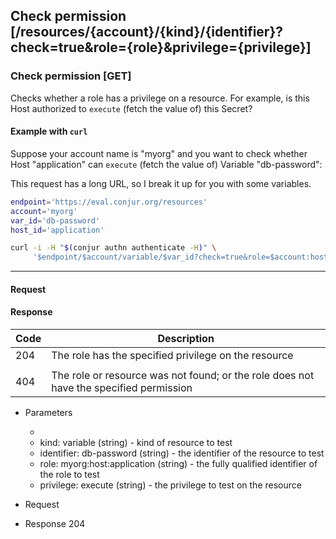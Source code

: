 ## Check permission [/resources/{account}/{kind}/{identifier}?check=true&role={role}&privilege={privilege}]

### Check permission [GET]

Checks whether a role has a privilege on a resource. For example, is this Host
authorized to `execute` (fetch the value of) this Secret?

<!-- include(partials/resource_kinds.md) -->

<!-- include(partials/url_encoding.md) -->

#### Example with `curl`

Suppose your account name is "myorg" and you want to check whether Host
"application" can `execute` (fetch the value of) Variable "db-password":

This request has a long URL, so I break it up for you with some variables.

```bash
endpoint='https://eval.conjur.org/resources'
account='myorg'
var_id='db-password'
host_id='application'

curl -i -H "$(conjur authn authenticate -H)" \
     '$endpoint/$account/variable/$var_id?check=true&role=$account:host:$host_id&privilege=execute'
```

---

#### Request

<!-- include(partials/auth_header_table.md) -->

#### Response

| Code | Description                                                                            |
|------|----------------------------------------------------------------------------------------|
|  204 | The role has the specified privilege on the resource                                   |
|<!-- include(partials/http_401.md) -->|
|  404 | The role or resource was not found; or the role does not have the specified permission |

+ Parameters
  + <!-- include(partials/account_param.md) -->
  + kind: variable (string) - kind of resource to test
  + identifier: db-password (string) - the identifier of the resource to test
  + role: myorg:host:application (string) - the fully qualified identifier of
    the role to test
  + privilege: execute (string) - the privilege to test on the resource

+ Request
  <!-- include(partials/auth_header_code.md) -->

+ Response 204
